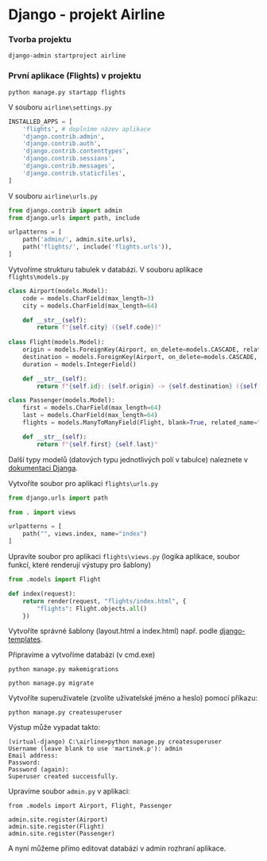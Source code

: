 # Django - projekt Airline

### Tvorba projektu

```
django-admin startproject airline
```

### První aplikace (Flights) v projektu

```
python manage.py startapp flights
```

V souboru `airline\settings.py`

```python
INSTALLED_APPS = [
    'flights', # doplníme název aplikace
    'django.contrib.admin',
    'django.contrib.auth',
    'django.contrib.contenttypes',
    'django.contrib.sessions',
    'django.contrib.messages',
    'django.contrib.staticfiles',
]
```

V souboru `airline\urls.py`

```python
from django.contrib import admin
from django.urls import path, include

urlpatterns = [
    path('admin/', admin.site.urls),
    path('flights/', include('flights.urls')),
]
```

Vytvoříme strukturu tabulek v databázi. V souboru aplikace `flights\models.py`

```python
class Airport(models.Model):
    code = models.CharField(max_length=3)
    city = models.CharField(max_length=64)

    def __str__(self):
        return f"{self.city} ({self.code})"
    
class Flight(models.Model):
    origin = models.ForeignKey(Airport, on_delete=models.CASCADE, related_name="departures")
    destination = models.ForeignKey(Airport, on_delete=models.CASCADE, related_name="arrivals")
    duration = models.IntegerField()

    def __str__(self):
        return f"{self.id}: {self.origin} -> {self.destination} ({self.duration})"

class Passenger(models.Model):
    first = models.CharField(max_length=64)
    last = models.CharField(max_length=64)
    flights = models.ManyToManyField(Flight, blank=True, related_name="passengers")

    def __str__(self):
        return f"{self.first} {self.last}"    
```

Další typy modelů (datových typu jednotlivých polí v tabulce) naleznete v [dokumentaci Djanga](https://docs.djangoproject.com/en/5.0/ref/models/fields/).

Vytvoříte soubor pro aplikaci `flights\urls.py`

```python
from django.urls import path 

from . import views

urlpatterns = [
    path("", views.index, name="index")
]
```

Upravíte soubor pro aplikaci `flights\views.py` (logika aplikace, soubor funkcí, které renderují výstupy pro šablony)

```python
from .models import Flight

def index(request):
    return render(request, "flights/index.html", {
        "flights": Flight.objects.all()
    })
```
Vytvoříte správné šablony (layout.html a index.html) např. podle [django-templates](django-templates.md).

Připravíme a vytvoříme databázi (v cmd.exe)

```
python manage.py makemigrations
```

```
python manage.py migrate
```

Vytvoříte superuživatele (zvolíte uživatelské jméno a heslo) pomocí příkazu:

```
python manage.py createsuperuser
```
Výstup může vypadat takto:

```
(virtual-django) C:\airline>python manage.py createsuperuser
Username (leave blank to use 'martinek.p'): admin
Email address:
Password:
Password (again):
Superuser created successfully.
```

Upravíme soubor `admin.py` v aplikaci:

```
from .models import Airport, Flight, Passenger

admin.site.register(Airport)
admin.site.register(Flight)
admin.site.register(Passenger)
```
A nyní můžeme přímo editovat databázi v admin rozhraní aplikace.


